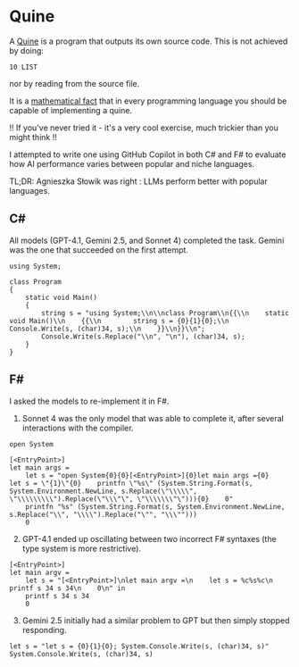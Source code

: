 # Quine
A [Quine](https://en.wikipedia.org/wiki/Quine_(computing)) is a program that outputs its own source code. This is not achieved by doing:

```10 LIST```

nor by reading from the source file.

It is a [mathematical fact](https://en.wikipedia.org/wiki/Kleene%27s_recursion_theorem) that in every programming language you should be capable of implementing a quine.

!! If you've never tried it - it's a very cool exercise, much trickier than you might think !!

I attempted to write one using GitHub Copilot in both C# and F# to evaluate how AI performance varies between popular and niche languages.

TL;DR: Agnieszka Słowik was right : LLMs perform better with popular languages.


## C#
All models (GPT-4.1, Gemini 2.5, and Sonnet 4) completed the task. Gemini was the one that succeeded on the first attempt.

```
using System;

class Program
{
    static void Main()
    {
        string s = "using System;\\n\\nclass Program\\n{{\\n    static void Main()\\n    {{\\n        string s = {0}{1}{0};\\n        Console.Write(s, (char)34, s);\\n    }}\\n}}\\n";
        Console.Write(s.Replace("\\n", "\n"), (char)34, s);
    }
}
```

## F# 
I asked the models to re-implement it in F#.
1. Sonnet 4 was the only model that was able to complete it, after several interactions with the compiler.
```
open System

[<EntryPoint>]
let main args =
    let s = "open System{0}{0}[<EntryPoint>]{0}let main args ={0}    let s = \"{1}\"{0}    printfn \"%s\" (System.String.Format(s, System.Environment.NewLine, s.Replace(\"\\\\\", \"\\\\\\\\\").Replace(\"\\\"\", \"\\\\\\\"\"))){0}    0"
    printfn "%s" (System.String.Format(s, System.Environment.NewLine, s.Replace("\\", "\\\\").Replace("\"", "\\\"")))
    0
```
2. GPT-4.1 ended up oscillating between two incorrect F# syntaxes (the type system is more restrictive).
```
[<EntryPoint>]
let main argv =
    let s = "[<EntryPoint>]\nlet main argv =\n    let s = %c%s%c\n    printf s 34 s 34\n    0\n" in
    printf s 34 s 34
    0
```
3. Gemini 2.5 initially had a similar problem to GPT but then simply stopped responding.
```
let s = "let s = {0}{1}{0}; System.Console.Write(s, (char)34, s)"
System.Console.Write(s, (char)34, s)
```